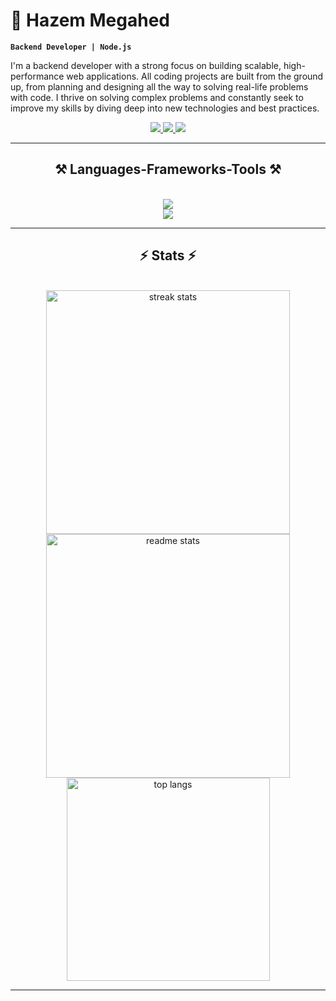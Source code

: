 # 👋 Hazem Megahed

**`Backend Developer | Node.js`**

I'm a backend developer with a strong focus on building scalable, high-performance web applications. All coding projects are built from the ground up, from planning and designing all the way to solving real-life problems with code. I thrive on solving complex problems and constantly seek to improve my skills by diving deep into new technologies and best practices.

   <p align="center">
 
<a href="https://wa.me/+966599802154">
    <img src="https://img.shields.io/badge/WhatsApp-25D366?style=for-the-badge&logo=whatsapp&logoColor=white" />
  </a>
<a href="mailto:hazem.megahed.2001@gmail.com">
    <img src="https://img.shields.io/badge/Gmail-333333?style=for-the-badge&logo=gmail&logoColor=red" />
  </a>
  <a href="https://www.linkedin.com/in/hazemmegahed" target="_blank">
    <img src="https://img.shields.io/badge/LinkedIn-0077B5?style=for-the-badge&logo=linkedin&logoColor=white" target="_blank" />
  </a>
   </p>

---

<h2 align="center">⚒️ Languages-Frameworks-Tools ⚒️</h2>
<br/>
<div align="center">
    <img src="https://skillicons.dev/icons?i=html,css,js,ts,nodejs,express,mongodb,postgres" /><br>
    <img src="https://skillicons.dev/icons?i=ubuntu,vscode,github,git,postman,prisma" />
</div>

---

<h2 align="center">⚡ Stats ⚡</h2>
<br>
<div align=center>
  <img width=390 src="https://github-readme-streak-stats-salesp07.vercel.app/?user=HazemSarhan&count_private=true&theme=react&border_radius=10" alt="streak stats"/> <br/>
  <img width=390 src="https://github-readme-stats-salesp07.vercel.app/api?username=HazemSarhan&count_private=true&show_icons=true&theme=react&rank_icon=github&border_radius=10" alt="readme stats" />
  <br/>
  <img width=325 align="center" src="https://github-readme-stats-salesp07.vercel.app/api/top-langs/?username=HazemSarhan&hide=HTML&langs_count=8&layout=compact&theme=react&border_radius=10&size_weight=0.5&count_weight=0.5&exclude_repo=github-readme-stats" alt="top langs" />
</div>

---
